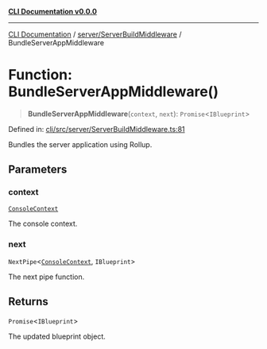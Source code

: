 [**CLI Documentation v0.0.0**](../../../README.md)

***

[CLI Documentation](../../../modules.md) / [server/ServerBuildMiddleware](../README.md) / BundleServerAppMiddleware

# Function: BundleServerAppMiddleware()

> **BundleServerAppMiddleware**(`context`, `next`): `Promise`\<`IBlueprint`\>

Defined in: [cli/src/server/ServerBuildMiddleware.ts:81](https://github.com/stonemjs/cli/blob/9e518a2b8256b5ebc9e0e69a80ac84eb1fb59bf9/src/server/ServerBuildMiddleware.ts#L81)

Bundles the server application using Rollup.

## Parameters

### context

[`ConsoleContext`](../../../declarations/interfaces/ConsoleContext.md)

The console context.

### next

`NextPipe`\<[`ConsoleContext`](../../../declarations/interfaces/ConsoleContext.md), `IBlueprint`\>

The next pipe function.

## Returns

`Promise`\<`IBlueprint`\>

The updated blueprint object.
